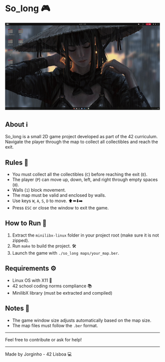 # So_long 🎮

![Game Preview](so_long.gif)

## About ℹ️

So_long is a small 2D game project developed as part of the 42 curriculum. Navigate the player through the map to collect all collectibles and reach the exit.

## Rules 📜

- You must collect all the collectibles (`C`) before reaching the exit (`E`).
- The player (`P`) can move up, down, left, and right through empty spaces (`0`). 
- Walls (`1`) block movement.
- The map must be valid and enclosed by walls.
- Use keys `W`, `A`, `S`, `D` to move. ⬆️⬅️⬇️➡️
- Press `ESC` or close the window to exit the game.

## How to Run 🚀

1. Extract the `minilibx-linux` folder in your project root (make sure it is not zipped).
2. Run `make` to build the project. 🛠️
3. Launch the game with `./so_long maps/your_map.ber`. 

## Requirements ⚙️

- Linux OS with X11 🐧
- 42 school coding norms compliance 📚
- MinilibX library (must be extracted and compiled) 

## Notes 📝

- The game window size adjusts automatically based on the map size.
- The map files must follow the `.ber` format.

---

Feel free to contribute or ask for help!

---

Made by Jorginho - 42 Lisboa 💻
